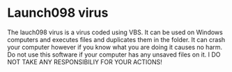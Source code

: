 # Launch098 virus

The lauch098 virus is a virus coded using VBS. It can be used on Windows computers and executes files and duplicates them in the folder. It can crash your computer however if you know what you are doing it causes no harm. Do not use this software if your computer has any unsaved files on it. I DO NOT TAKE ANY RESPONSIBILIY FOR YOUR ACTIONS!
